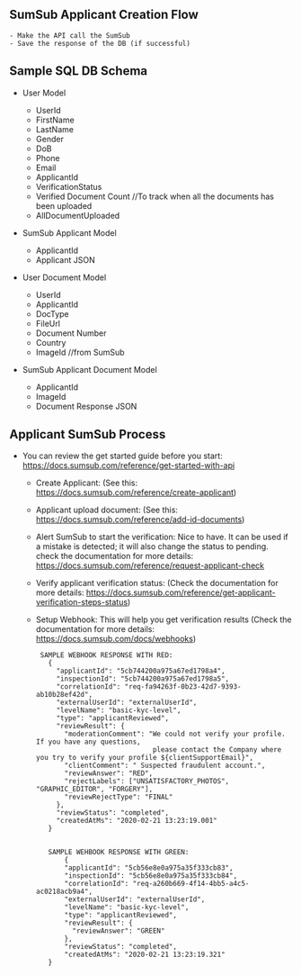 ##  SumSub Applicant Creation Flow

    - Make the API call the SumSub 
    - Save the response of the DB (if successful)



## Sample SQL DB Schema 

- User Model
  - UserId
  - FirstName
  - LastName
  - Gender
  - DoB
  - Phone
  - Email
  - ApplicantId
  - VerificationStatus
  - Verified Document Count  //To track when all the documents has been uploaded
  - AllDocumentUploaded 


- SumSub Applicant Model
  - ApplicantId
  - Applicant JSON


- User Document Model
  - UserId
  - ApplicantId
  - DocType
  - FileUrl
  - Document Number
  - Country
  - ImageId  //from SumSub



- SumSub Applicant Document Model
  - ApplicantId
  - ImageId
  - Document Response JSON





## Applicant SumSub Process

   * You can review the get started guide before you start: https://docs.sumsub.com/reference/get-started-with-api


     - Create Applicant:
          (See this:  https://docs.sumsub.com/reference/create-applicant)
    
     - Applicant upload document:
          (See this: https://docs.sumsub.com/reference/add-id-documents)
    
     - Alert SumSub to start the verification: 
            Nice to have. It can be used if a mistake is detected; it will also change 
            the status to pending. check the documentation for more details: https://docs.sumsub.com/reference/request-applicant-check
    
     - Verify applicant verification status: 
            (Check the documentation for more details: https://docs.sumsub.com/reference/get-applicant-verification-steps-status)


     - Setup Webhook: 
        This will help you get verification results 
        (Check the documentation for more details: https://docs.sumsub.com/docs/webhooks)


        
            SAMPLE WEBHOOK RESPONSE WITH RED:
              {
                "applicantId": "5cb744200a975a67ed1798a4",
                "inspectionId": "5cb744200a975a67ed1798a5",
                "correlationId": "req-fa94263f-0b23-42d7-9393-ab10b28ef42d",
                "externalUserId": "externalUserId",
                "levelName": "basic-kyc-level",
                "type": "applicantReviewed",
                "reviewResult": {
                  "moderationComment": "We could not verify your profile. If you have any questions, 
                                        please contact the Company where you try to verify your profile ${clientSupportEmail}",
                  "clientComment": " Suspected fraudulent account.",
                  "reviewAnswer": "RED",
                  "rejectLabels": ["UNSATISFACTORY_PHOTOS", "GRAPHIC_EDITOR", "FORGERY"],
                  "reviewRejectType": "FINAL"
                },
                "reviewStatus": "completed",
                "createdAtMs": "2020-02-21 13:23:19.001"
              }
            

              SAMPLE WEHBOOK RESPONSE WITH GREEN:
                  {
                  "applicantId": "5cb56e8e0a975a35f333cb83",
                  "inspectionId": "5cb56e8e0a975a35f333cb84",
                  "correlationId": "req-a260b669-4f14-4bb5-a4c5-ac0218acb9a4",
                  "externalUserId": "externalUserId",
                  "levelName": "basic-kyc-level",
                  "type": "applicantReviewed",
                  "reviewResult": {
                    "reviewAnswer": "GREEN"
                  },
                  "reviewStatus": "completed",
                  "createdAtMs": "2020-02-21 13:23:19.321"
              }
